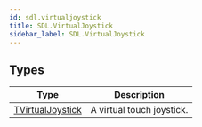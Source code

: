 ```yaml
---
id: sdl.virtualjoystick
title: SDL.VirtualJoystick
sidebar_label: SDL.VirtualJoystick
---
```



## Types
| Type | Description |
|---|---|
| [TVirtualJoystick](../../sdl/sdl.virtualjoystick/tvirtualjoystick) | A virtual touch joystick. |

